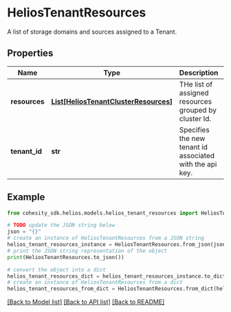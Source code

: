 # HeliosTenantResources

A list of storage domains and sources assigned to a Tenant.

## Properties

Name | Type | Description | Notes
------------ | ------------- | ------------- | -------------
**resources** | [**List[HeliosTenantClusterResources]**](HeliosTenantClusterResources.md) | THe list of assigned resources grouped by cluster Id. | [optional] 
**tenant_id** | **str** | Specifies the new tenant id associated with the api key. | [optional] 

## Example

```python
from cohesity_sdk.helios.models.helios_tenant_resources import HeliosTenantResources

# TODO update the JSON string below
json = "{}"
# create an instance of HeliosTenantResources from a JSON string
helios_tenant_resources_instance = HeliosTenantResources.from_json(json)
# print the JSON string representation of the object
print(HeliosTenantResources.to_json())

# convert the object into a dict
helios_tenant_resources_dict = helios_tenant_resources_instance.to_dict()
# create an instance of HeliosTenantResources from a dict
helios_tenant_resources_from_dict = HeliosTenantResources.from_dict(helios_tenant_resources_dict)
```
[[Back to Model list]](../README.md#documentation-for-models) [[Back to API list]](../README.md#documentation-for-api-endpoints) [[Back to README]](../README.md)


